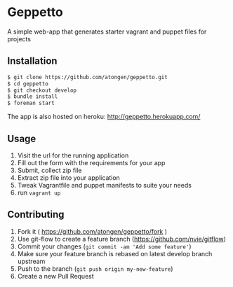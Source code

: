 # Geppetto

A simple web-app that generates starter vagrant and puppet files for projects

## Installation

```bash
$ git clone https://github.com/atongen/geppetto.git
$ cd geppetto
$ git checkout develop
$ bundle install
$ foreman start
```

The app is also hosted on heroku: http://geppetto.herokuapp.com/

## Usage

1. Visit the url for the running application
2. Fill out the form with the requirements for your app
3. Submit, collect zip file
4. Extract zip file into your application
5. Tweak Vagrantfile and puppet manifests to suite your needs
6. run `vagrant up`

## Contributing

1. Fork it ( https://github.com/atongen/geppetto/fork )
2. Use git-flow to create a feature branch (https://github.com/nvie/gitflow)
3. Commit your changes (`git commit -am 'Add some feature'`)
4. Make sure your feature branch is rebased on latest develop branch upstream
5. Push to the branch (`git push origin my-new-feature`)
6. Create a new Pull Request
